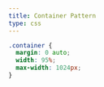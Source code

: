 ```yaml
---
title: Container Pattern
type: css
---
```


```css
.container {
  margin: 0 auto;
  width: 95%;
  max-width: 1024px;
}
```
